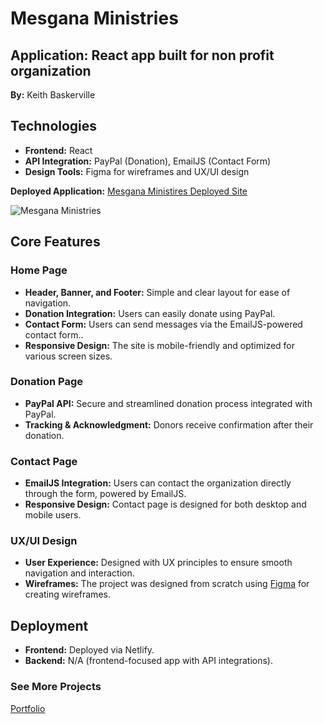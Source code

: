 # Mesgana Ministries

## Application: React app built for non profit organization
**By:** Keith Baskerville

## Technologies
- **Frontend:** React
- **API Integration:** PayPal (Donation), EmailJS (Contact Form)
- **Design Tools:**  Figma for wireframes and UX/UI design

**Deployed Application:** [Mesgana Ministires Deployed Site](https://mesganaministries.org/)

![Mesgana Ministries](https://github.com/user-attachments/assets/1113d57d-3ac6-41bc-8df5-db863f7a3158)



## Core Features

### **Home Page**
- **Header, Banner, and Footer:** Simple and clear layout for ease of navigation.
- **Donation Integration:** Users can easily donate using PayPal.
- **Contact Form:** Users can send messages via the EmailJS-powered contact form..
- **Responsive Design:** The site is mobile-friendly and optimized for various screen sizes.


### **Donation Page**
- **PayPal API:** Secure and streamlined donation process integrated with PayPal.
- **Tracking & Acknowledgment:** Donors receive confirmation after their donation.

### **Contact Page**
- **EmailJS Integration:** Users can contact the organization directly through the form, powered by EmailJS.
- **Responsive Design:** Contact page is designed for both desktop and mobile users.

### **UX/UI Design**
- **User Experience:** Designed with UX principles to ensure smooth navigation and interaction.
- **Wireframes:** The project was designed from scratch using [Figma](https://www.figma.com/design/6Ua8V38ZoQXTnwUwGb1thi/MESGANA-MINISTIRES?node-id=0-1&node-type=canvas&t=h5EGDa4NdKHZl9oJ-0) for creating wireframes.

## Deployment
- **Frontend:** Deployed via Netlify.
- **Backend:** N/A (frontend-focused app with API integrations).


### See More Projects 
[Portfolio](https://keithbaskerville-dev.netlify.app/)

